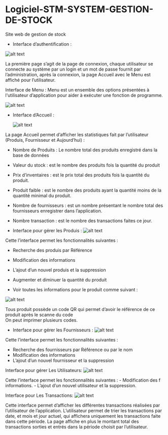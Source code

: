 # Logiciel-STM-SYSTEM-GESTION-DE-STOCK
Site web de gestion de stock

- Interface d’authentification : 
 
 
 ![alt text](https://imgur.com/hlbH1Ia)
 

 
 
La première page s’agit de la page de connexion,  chaque utilisateur se connecte au système par un login et un mot de passe fournit par l’administration, après la connexion, la page Accueil avec le Menu est affiché pour l’utilisateur. 
 
 Interface de Menu : 
Menu est un ensemble des options présentées à l'utilisateur d’application pour aider à exécuter une fonction de programme. 
 
 
  ![alt text](https://imgur.com/qNbVBjy)
     

 
- Interface d’Accueil : 
 
  ![alt text](https://imgur.com/lmkJlnT)
 
 
 
 
 
 
La page Accueil permet d’afficher les statistiques fait par l’utilisateur  
(Produis, Fournisseur et Aujourd’hui) : 
-  Nombre de Produits : Le nombre total des produits enregistré dans la base de données 
 
- Valeur du stock : est le nombre des produits fois la quantité du produit 
 
- Prix d’inventaires : est le prix total des produits fois la quantité du produit. 
 
- Produit faible : est le nombre des produits ayant la quantité moins de la quantité minimal du produit. 
 
- Nombre de fournisseurs : est un nombre présentant le nombre total des fournisseurs enregistrer dans l’application. 
- Nombre transaction : est le nombre des transactions faites ce jour. 
                                      
     

- Interface pour gérer les Produis : 
 ![alt text](https://imgur.com/bpt6EXc)
 
Cette l’interface permet  les fonctionnalités suivantes : 
- Recherche des produis par Référence 
- Modification des informations  
- L’ajout d’un nouvel produis et la suppression 
- Augmenter et diminuer la quantité du produit    
     

 
- Voir toutes les informations pour le produit comme suivant :    

 ![alt text](https://imgur.com/D3EklNm)
 
Tous produit possède un code QR qui permet d’avoir le référence de ce produit après le scanne du code  
On peut imprimer  plusieurs codes. 
 
 
 
 
 
 
 
 
 
 
     

- Interface pour gérer les Fournisseurs : 
 ![alt text](https://imgur.com/os8ekLX)
 
Cette l’interface permet  les fonctionnalités suivantes : 
- Recherche des fournisseurs par Référence ou par le nom 
- Modification des informations  
- L’ajout d’un nouvel fournisseur et la suppression 
 
 Interface pour gérer Les Utilisateurs: 
  ![alt text](https://imgur.com/z3T1xRf)
 
Cette l’interface permet  les fonctionnalités suivantes : 
      -  Modification des                    f  informations.
      - L’ajout d’un nouvel utilisateur et la suppression.   
     
 Interface pour Les Transactions: 
  ![alt text](https://imgur.com/HcLscvl)
 
Cette interface permet  d’afficher les différentes transactions réalisées par l’utilisateur de l’application. 
L’utilisateur permet de trier les transactions par date, et mois et jour actuel, qui affichera uniquement les transactions faite dans cette période. 
La page affiche en plus le montant total des transactions sorties et entrés dans la période choisit par l’utilisateur. 
